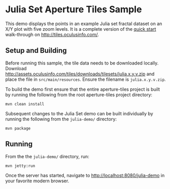 # Julia Set Aperture Tiles Sample

This demo displays the points in an example Julia set fractal dataset on an X/Y plot with five zoom levels. It is a complete version of the [quick start](https://tiles.oculusinfo.com/documentation/quickstart/) walk-through on http://tiles.oculusinfo.com/.

## Setup and Building

Before running this sample, the tile data needs to be downloaded locally. Download http://assets.oculusinfo.com/tiles/downloads/tilesets/julia.x.y.v.zip and place the file in `src/main/resources`. Ensure the filename is `julia.x.y.v.zip`.

To build the demo first ensure that the entire aperture-tiles project is built by running the following from the root aperture-tiles project directory:

```
mvn clean install
```

Subsequent changes to the Julia Set demo can be built individually by running the following from the `julia-demo/` directory:

```
mvn package
```

## Running

From the the `julia-demo/` directory, run:

```
mvn jetty:run
```

Once the server has started, navigate to [http://localhost:8080/julia-demo](http://localhost:8080/julia-demo) in your favorite modern browser.